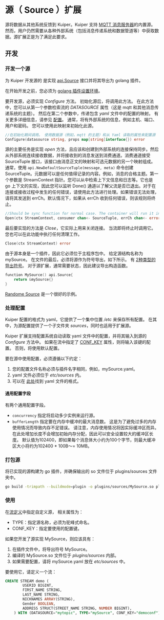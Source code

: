 # 源（ Source ）扩展 

源将数据从其他系统反馈到 Kuiper。Kuiper 支持  [MQTT 消息服务器](../rules/sources/mqtt.md)的内置源。 然而，用户仍然需要从各种外部系统（包括消息传递系统和数据管道等）中获取数据。源扩展正是为了满足此要求。

## 开发

### 开发一个源

为 Kuiper 开发源的 是实现 [api.Source](../../../xstream/api/stream.go) 接口并将其导出为 golang 插件。

在开始开发之前，您必须为 [golang 插件设置环境](overview.md#setup-the-plugin-developing-environment)。

要开发源，必须实现 _Configure_ 方法。 初始化源后，将调用此方法。 在此方法中，您可以从第一个参数检索流的 _DATASOURCE_ 属性（这是 mqtt 和其他消息传递系统的主题）。 然后在第二个参数中，传递包含 _yaml_ 文件中的配置的映射。 有关更多详细信息，请参见 [配置](#deal-with-configuration)。 通常，将有外部系统的信息，例如主机、端口、用户和密码。 您可以使用此映射来初始化此源。

```go
//在初始化期间调用。 使用数据源（例如，mqtt 的主题）和从 Yaml 读取的属性来配置源 
Configure(datasource string, props map[string]interface{}) error
```

源的主要任务是实现 _open_ 方法，且应该和创建到外部系统的连接保持同步。然后从外部系统连续接收数据，并将接收到的消息发送到消费通道。消费通道接受 SourceTuple 接口，该接口由消息正文的映射和可选元数据的另一个映射组成。通常，使用 `api.NewDefaultSourceTuple(message, meta)` 命令创建 SourceTuple。元数据可以是任何值得记录的内容。例如，消息的合格主题。第一个参数是 StreamContext 指针。您可以从中检索上下文信息和日志等。它也是 go 上下文的实现，因此您可以监听 Done() 通道以了解父流是否已退出。对于在连接或接收过程中发生的任何错误，请使用此方法进行处理。如果错误无法处理，请将其发送到 errCh。默认情况下，如果从 errCh 收到任何错误，则该规则将终止。

```go
//Should be sync function for normal case. The container will run it in go func
Open(ctx StreamContext, consumer chan<- SourceTuple, errCh chan<- error)
```

最后要实现的方法是 _Close_，它实际上用来关闭连接。 当流即将终止时调用它。 您也可以在此功能中执行任何清理工作。

```go
Close(ctx StreamContext) error
```

由于源本身是一个插件，因此它必须位于主程序包中。 给定源结构名称为 mySource。 在文件的最后，必须将源作为符号导出，如下所示。 有 [2种类型的导出符号](overview.md#plugin-development)。 对于源扩展，通常需要状态，因此建议导出构造函数。

```go
function MySource() api.Source{
    return &mySource{}
}
```

[Randome Source](../../../plugins/sources/random.go)  是一个很好的示例。

### 处理配置

Kuiper 配置的格式为 yaml，它提供了一个集中位置  _/etc_  来保存所有配置。 在其中，为源配置提供了一个子文件夹  _sources_，同时也适用于扩展源。

Kuiper 扩展支持配置系统自动读取 yaml 文件中的配置，并将其输入到源的 _Configure_ 方法中。 如果在流中指定了 [CONF_KEY](../sqls/streams.md#create-stream)  属性，则将输入该键的配置。 否则，将使用默认配置。

要在源中使用配置，必须遵循以下约定：
 1. 您的配置文件名称必须与插件名字相同，例如，mySource.yaml。
  2. yaml 文件必须位于 _etc/sources_ 内。
  3. 可以在 [此处](../rules/sources/mqtt.md)找到 yaml 文件的格式。

#### 通用配置字段

有两个通用配置字段。

* `concurrency` 指定将启动多少实例来运行源。
* `bufferLength` 指定要在内存中缓冲的最大消息数。 这是为了避免过多的内存使用情况而导致内存不足错误。 请注意，内存使用情况将因实际缓冲区而异。 在此处增加长度不会增加初始内存分配，因此可以安全设置较大的缓冲区长度。 默认值为102400，即如果每个消息体大小约为100个字节，则最大缓冲区大小将约为102400 * 100B〜= 10MB。

### 打包源
将已实现的源构建为 go 插件，并确保输出的 so 文件位于 plugins/sources 文件夹中。

```bash
go build -trimpath --buildmode=plugin -o plugins/sources/MySource.so plugins/sources/my_source.go
```

### 使用

在[流定义](../sqls/streams.md#create-stream)中指定自定义源， 相关属性为：

- TYPE：指定源名称，必须为驼峰式命名。
- CONF_KEY：指定要使用的配置键。

如果您开发了源实现 MySource，则应该具有：
1. 在插件文件中，将导出符号 MySource。
2. 编译的 MySource.so 文件位于 _plugins/sources_ 内部。
3. 如果需要配置，请将 mySource.yaml 放在 _etc/sources_ 中。

要使用它，请定义一个流：
```sql
CREATE STREAM demo (
		USERID BIGINT,
		FIRST_NAME STRING,
		LAST_NAME STRING,
		NICKNAMES ARRAY(STRING),
		Gender BOOLEAN,
		ADDRESS STRUCT(STREET_NAME STRING, NUMBER BIGINT),
	) WITH (DATASOURCE="mytopic", TYPE="mySource", CONF_KEY="democonf");
```